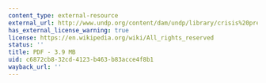 ```yaml
---
content_type: external-resource
external_url: http://www.undp.org/content/dam/undp/library/crisis%20prevention/disaster/asia_pacific/Reducing%20Disaster%20risk%20a%20Challenge%20for%20development.pdf
has_external_license_warning: true
license: https://en.wikipedia.org/wiki/All_rights_reserved
status: ''
title: PDF - 3.9 MB
uid: c6872cb8-32cd-4123-b463-b83acce4f8b1
wayback_url: ''
---
```

